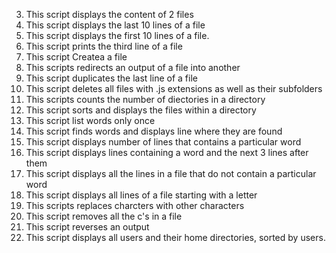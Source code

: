 3. This script displays the content of 2 files
4. This script displays the last 10 lines of a file
5. This script displays the first 10 lines of a file.
6. This script prints the third line of a file
7. This script Createa a file
8. This scripts redirects an output of a file into another
9. This script duplicates the last line of a file
10. This script deletes all files with .js extensions as well as their subfolders
11. This scripts counts the number of diectories in a directory
12. This script sorts and displays the files within a directory
13. This script list words only once
14. This script finds words and displays line where they are found
15. This script displays number of lines that contains a particular word
16. This script displays lines containing a word and the next 3 lines after them
17. This script displays all the lines in a file that do not contain a particular word
18. This script displays all lines of a file starting with a letter
19. This scripts replaces charcters with other characters
20. This script removes all the c's in a file
 21. This script reverses an output
22. This script displays all users and their home directories, sorted by users.
